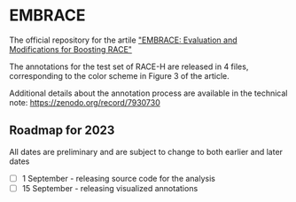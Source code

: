 # EMBRACE
The official repository for the artile ["EMBRACE: Evaluation and Modifications for Boosting RACE"](https://arxiv.org/abs/2305.08433)

The annotations for the test set of RACE-H are released in 4 files, corresponding to the color scheme in Figure 3 of the article.

Additional details about the annotation process are available in the technical note: https://zenodo.org/record/7930730

## Roadmap for 2023
All dates are preliminary and are subject to change to both earlier and later dates
- [ ] 1 September - releasing source code for the analysis
- [ ] 15 September - releasing visualized annotations
